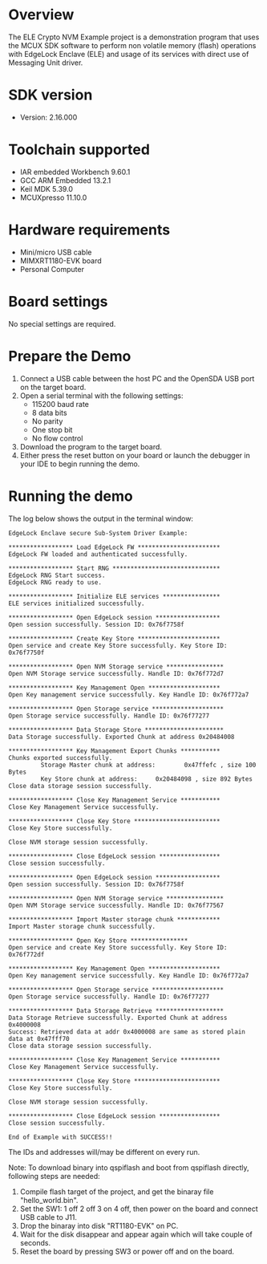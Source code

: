 Overview
========
The ELE Crypto NVM Example project is a demonstration program that uses the MCUX SDK
software to perform non volatile memory (flash) operations with EdgeLock Enclave (ELE)
and usage of its services with direct use of Messaging Unit driver.


SDK version
===========
- Version: 2.16.000

Toolchain supported
===================
- IAR embedded Workbench  9.60.1
- GCC ARM Embedded  13.2.1
- Keil MDK  5.39.0
- MCUXpresso  11.10.0

Hardware requirements
=====================
- Mini/micro USB cable
- MIMXRT1180-EVK board
- Personal Computer

Board settings
==============
No special settings are required.

Prepare the Demo
================
1.  Connect a USB cable between the host PC and the OpenSDA USB port on the target board. 
2.  Open a serial terminal with the following settings:
    - 115200 baud rate
    - 8 data bits
    - No parity
    - One stop bit
    - No flow control
3.  Download the program to the target board.
4.  Either press the reset button on your board or launch the debugger in your IDE to begin running the demo.

Running the demo
================
The log below shows the output in the terminal window:
~~~~~~~~~~~~~~~~~~~~~~~~~~~~~~~~~~~
EdgeLock Enclave secure Sub-System Driver Example:

****************** Load EdgeLock FW ***********************
EdgeLock FW loaded and authenticated successfully.

****************** Start RNG ******************************
EdgeLock RNG Start success.
EdgeLock RNG ready to use.

****************** Initialize ELE services ****************
ELE services initialized successfully.

****************** Open EdgeLock session ******************
Open session successfully. Session ID: 0x76f7758f

****************** Create Key Store ***********************
Open service and create Key Store successfully. Key Store ID: 0x76f7750f

****************** Open NVM Storage service ****************
Open NVM Storage service successfully. Handle ID: 0x76f772d7

****************** Key Management Open ********************
Open Key management service successfully. Key Handle ID: 0x76f772a7

****************** Open Storage service ********************
Open Storage service successfully. Handle ID: 0x76f77277

****************** Data Storage Store **********************
Data Storage successfully. Exported Chunk at address 0x20484008

****************** Key Management Export Chunks ***********
Chunks exported successfully.
         Storage Master chunk at address:        0x47ffefc , size 100 Bytes
         Key Store chunk at address:     0x20484098 , size 892 Bytes
Close data storage session successfully.

****************** Close Key Management Service ***********
Close Key Management Service successfully.

****************** Close Key Store ************************
Close Key Store successfully.

Close NVM storage session successfully.

****************** Close EdgeLock session *****************
Close session successfully.

****************** Open EdgeLock session ******************
Open session successfully. Session ID: 0x76f7758f

****************** Open NVM Storage service ****************
Open NVM Storage service successfully. Handle ID: 0x76f77567

****************** Import Master storage chunk ************
Import Master storage chunk successfully.

****************** Open Key Store ****************
Open service and create Key Store successfully. Key Store ID: 0x76f772df

****************** Key Management Open ********************
Open Key management service successfully. Key Handle ID: 0x76f772a7

****************** Open Storage service ********************
Open Storage service successfully. Handle ID: 0x76f77277

****************** Data Storage Retrieve *******************
Data Storage Retrieve successfully. Exported Chunk at address 0x4000008
Success: Retrieved data at addr 0x4000008 are same as stored plain data at 0x47fff70
Close data storage session successfully.

****************** Close Key Management Service ***********
Close Key Management Service successfully.

****************** Close Key Store ************************
Close Key Store successfully.

Close NVM storage session successfully.

****************** Close EdgeLock session *****************
Close session successfully.

End of Example with SUCCESS!!
~~~~~~~~~~~~~~~~~~~~~~~~~~~~~~~~~~~
The IDs and addresses will/may be different on every run.

Note:
To download binary into qspiflash and boot from qspiflash directly, following steps are needed:
1. Compile flash target of the project, and get the binaray file "hello_world.bin".
3. Set the SW1: 1 off 2 off 3 on 4 off, then power on the board and connect USB cable to J11.
4. Drop the binaray into disk "RT1180-EVK" on PC.
5. Wait for the disk disappear and appear again which will take couple of seconds.
7. Reset the board by pressing SW3 or power off and on the board. 
